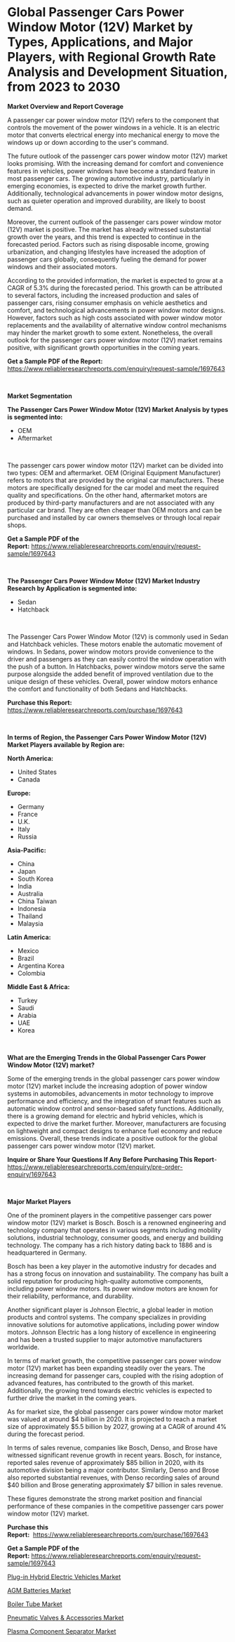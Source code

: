 <p><h1>Global Passenger Cars Power Window Motor (12V) Market by Types, Applications, and Major Players, with Regional Growth Rate Analysis and Development Situation, from 2023 to 2030</h1></p><p><strong>Market Overview and Report Coverage</strong></p>
<p><p>A passenger car power window motor (12V) refers to the component that controls the movement of the power windows in a vehicle. It is an electric motor that converts electrical energy into mechanical energy to move the windows up or down according to the user's command.</p><p>The future outlook of the passenger cars power window motor (12V) market looks promising. With the increasing demand for comfort and convenience features in vehicles, power windows have become a standard feature in most passenger cars. The growing automotive industry, particularly in emerging economies, is expected to drive the market growth further. Additionally, technological advancements in power window motor designs, such as quieter operation and improved durability, are likely to boost demand.</p><p>Moreover, the current outlook of the passenger cars power window motor (12V) market is positive. The market has already witnessed substantial growth over the years, and this trend is expected to continue in the forecasted period. Factors such as rising disposable income, growing urbanization, and changing lifestyles have increased the adoption of passenger cars globally, consequently fueling the demand for power windows and their associated motors.</p><p>According to the provided information, the market is expected to grow at a CAGR of 5.3% during the forecasted period. This growth can be attributed to several factors, including the increased production and sales of passenger cars, rising consumer emphasis on vehicle aesthetics and comfort, and technological advancements in power window motor designs. However, factors such as high costs associated with power window motor replacements and the availability of alternative window control mechanisms may hinder the market growth to some extent. Nonetheless, the overall outlook for the passenger cars power window motor (12V) market remains positive, with significant growth opportunities in the coming years.</p></p>
<p><strong>Get a Sample PDF of the Report:</strong> <a href="https://www.reliableresearchreports.com/enquiry/request-sample/1697643">https://www.reliableresearchreports.com/enquiry/request-sample/1697643</a></p>
<p>&nbsp;</p>
<p><strong>Market Segmentation</strong></p>
<p><strong>The Passenger Cars Power Window Motor (12V) Market Analysis by types is segmented into:</strong></p>
<p><ul><li>OEM</li><li>Aftermarket</li></ul></p>
<p>&nbsp;</p>
<p><p>The passenger cars power window motor (12V) market can be divided into two types: OEM and aftermarket. OEM (Original Equipment Manufacturer) refers to motors that are provided by the original car manufacturers. These motors are specifically designed for the car model and meet the required quality and specifications. On the other hand, aftermarket motors are produced by third-party manufacturers and are not associated with any particular car brand. They are often cheaper than OEM motors and can be purchased and installed by car owners themselves or through local repair shops.</p></p>
<p><strong>Get a Sample PDF of the Report:</strong>&nbsp;<a href="https://www.reliableresearchreports.com/enquiry/request-sample/1697643">https://www.reliableresearchreports.com/enquiry/request-sample/1697643</a></p>
<p>&nbsp;</p>
<p><strong>The Passenger Cars Power Window Motor (12V) Market Industry Research by Application is segmented into:</strong></p>
<p><ul><li>Sedan</li><li>Hatchback</li></ul></p>
<p>&nbsp;</p>
<p><p>The Passenger Cars Power Window Motor (12V) is commonly used in Sedan and Hatchback vehicles. These motors enable the automatic movement of windows. In Sedans, power window motors provide convenience to the driver and passengers as they can easily control the window operation with the push of a button. In Hatchbacks, power window motors serve the same purpose alongside the added benefit of improved ventilation due to the unique design of these vehicles. Overall, power window motors enhance the comfort and functionality of both Sedans and Hatchbacks.</p></p>
<p><strong>Purchase this Report:</strong>&nbsp; <a href="https://www.reliableresearchreports.com/purchase/1697643">https://www.reliableresearchreports.com/purchase/1697643</a></p>
<p>&nbsp;</p>
<p><strong>In terms of Region, the Passenger Cars Power Window Motor (12V) Market Players available by Region are:</strong></p>
<p>
    <p> <strong> North America: </strong>
        <ul>
            <li>United States</li>
            <li>Canada</li>
        </ul>
        </p> 
    <p> <strong> Europe: </strong>
        <ul>
            <li>Germany</li>
            <li>France</li>
            <li>U.K.</li>
            <li>Italy</li>
            <li>Russia</li>
        </ul>
        </p> 
    <p> <strong> Asia-Pacific: </strong>
        <ul>
            <li>China</li>
            <li>Japan</li>
            <li>South Korea</li>
            <li>India</li>
            <li>Australia</li>
            <li>China Taiwan</li>
            <li>Indonesia</li>
            <li>Thailand</li>
            <li>Malaysia</li>
        </ul>
        </p> 
    <p> <strong> Latin America: </strong>
        <ul>
            <li>Mexico</li>
            <li>Brazil</li>
            <li>Argentina Korea</li>
            <li>Colombia</li>
        </ul>
        </p> 
    <p> <strong> Middle East & Africa: </strong>
        <ul>
            <li>Turkey</li>
            <li>Saudi</li>
            <li>Arabia</li>
            <li>UAE</li>
            <li>Korea</li>
        </ul>
    </p>
    </p>
<p>&nbsp;</p>
<p><strong>What are the Emerging Trends in the Global Passenger Cars Power Window Motor (12V) market?</strong></p>
<p><p>Some of the emerging trends in the global passenger cars power window motor (12V) market include the increasing adoption of power window systems in automobiles, advancements in motor technology to improve performance and efficiency, and the integration of smart features such as automatic window control and sensor-based safety functions. Additionally, there is a growing demand for electric and hybrid vehicles, which is expected to drive the market further. Moreover, manufacturers are focusing on lightweight and compact designs to enhance fuel economy and reduce emissions. Overall, these trends indicate a positive outlook for the global passenger cars power window motor (12V) market.</p></p>
<p><strong>Inquire or Share Your Questions If Any Before Purchasing This Report</strong>- <a href="https://www.reliableresearchreports.com/enquiry/pre-order-enquiry/1697643">https://www.reliableresearchreports.com/enquiry/pre-order-enquiry/1697643</a></p>
<p>&nbsp;</p>
<p><strong>Major Market Players</strong></p>
<p><p>One of the prominent players in the competitive passenger cars power window motor (12V) market is Bosch. Bosch is a renowned engineering and technology company that operates in various segments including mobility solutions, industrial technology, consumer goods, and energy and building technology. The company has a rich history dating back to 1886 and is headquartered in Germany.</p><p>Bosch has been a key player in the automotive industry for decades and has a strong focus on innovation and sustainability. The company has built a solid reputation for producing high-quality automotive components, including power window motors. Its power window motors are known for their reliability, performance, and durability.</p><p>Another significant player is Johnson Electric, a global leader in motion products and control systems. The company specializes in providing innovative solutions for automotive applications, including power window motors. Johnson Electric has a long history of excellence in engineering and has been a trusted supplier to major automotive manufacturers worldwide.</p><p>In terms of market growth, the competitive passenger cars power window motor (12V) market has been expanding steadily over the years. The increasing demand for passenger cars, coupled with the rising adoption of advanced features, has contributed to the growth of this market. Additionally, the growing trend towards electric vehicles is expected to further drive the market in the coming years.</p><p>As for market size, the global passenger cars power window motor market was valued at around $4 billion in 2020. It is projected to reach a market size of approximately $5.5 billion by 2027, growing at a CAGR of around 4% during the forecast period.</p><p>In terms of sales revenue, companies like Bosch, Denso, and Brose have witnessed significant revenue growth in recent years. Bosch, for instance, reported sales revenue of approximately $85 billion in 2020, with its automotive division being a major contributor. Similarly, Denso and Brose also reported substantial revenues, with Denso recording sales of around $40 billion and Brose generating approximately $7 billion in sales revenue.</p><p>These figures demonstrate the strong market position and financial performance of these companies in the competitive passenger cars power window motor (12V) market.</p></p>
<p><strong>Purchase this Report:</strong>&nbsp;&nbsp;<a href="https://www.reliableresearchreports.com/purchase/1697643">https://www.reliableresearchreports.com/purchase/1697643</a></p>
<p></p>
<p><strong>Get a Sample PDF of the Report:</strong>&nbsp;<a href="https://www.reliableresearchreports.com/enquiry/request-sample/1697643">https://www.reliableresearchreports.com/enquiry/request-sample/1697643</a></p>
<p><p><a href="https://www.linkedin.com/pulse/plug-in-hybrid-electric-vehicles-market-research-report-unlocks/">Plug-in Hybrid Electric Vehicles Market</a></p><p><a href="https://medium.com/@amayabeahan/agm-batteries-market-size-growth-forecast-2023-2030-83751368758f">AGM Batteries Market</a></p><p><a href="https://medium.com/@maeganbraun/boiler-tube-market-size-growth-forecast-2023-2030-4b3fe08c5e7d">Boiler Tube Market</a></p><p><a href="https://www.linkedin.com/pulse/pneumatic-valves-amp-accessories-market-share-new-trends/">Pneumatic Valves & Accessories Market</a></p><p><a href="https://www.linkedin.com/pulse/plasma-component-separator-market-size-share-amp-trends-analysis/">Plasma Component Separator Market</a></p></p>